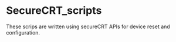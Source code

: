 # SecureCRT_scripts
These scrips are written using secureCRT APIs for device reset and configuration.
